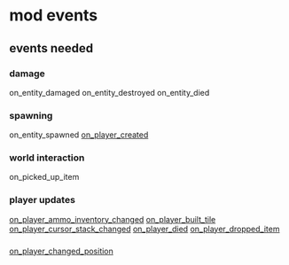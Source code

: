 # mod events

## events needed

### damage

on_entity_damaged
on_entity_destroyed
on_entity_died

### spawning

on_entity_spawned
[on_player_created](https://lua-api.factorio.com/latest/events.html#on_player_created)

### world interaction

on_picked_up_item

### player updates

[on_player_ammo_inventory_changed](https://lua-api.factorio.com/latest/events.html#on_player_armor_inventory_changed)
[on_player_built_tile](https://lua-api.factorio.com/latest/events.html#on_player_built_tile)
[on_player_cursor_stack_changed](https://lua-api.factorio.com/latest/events.html#on_player_cursor_stack_changed)
[on_player_died](https://lua-api.factorio.com/latest/events.html#on_player_died)
[on_player_dropped_item](https://lua-api.factorio.com/latest/events.html#on_player_dropped_item)

### 
[on_player_changed_position](https://lua-api.factorio.com/latest/events.html#on_player_changed_position)
